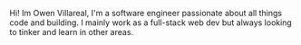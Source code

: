 
<!---
idqam/idqam is a ✨ special ✨ repository because its `README.md` (this file) appears on your GitHub profile.
You can click the Preview link to take a look at your changes.
--->

Hi! Im Owen Villareal, I'm a software engineer passionate about all things code and building. I mainly work as a full-stack web dev but always looking to tinker and learn in other areas. 
